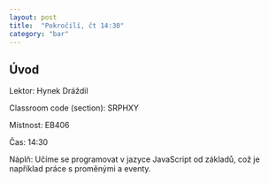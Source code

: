```yaml
---
layout: post
title:  "Pokročilí, čt 14:30"
category: "bar"
--- 
```


## Úvod

Lektor: Hynek Dráždil

Classroom code (section): SRPHXY

Místnost: EB406

Čas: 14:30

Náplň: Učíme se programovat v jazyce JavaScript od základů, což je například práce s proměnými a eventy.


